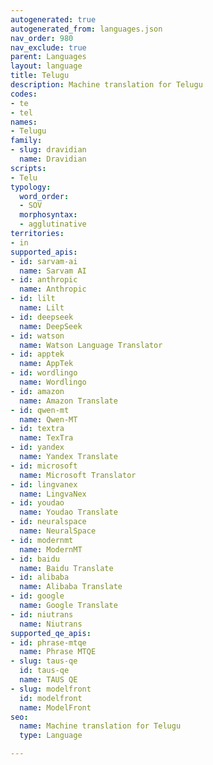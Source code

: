 ```yaml
---
autogenerated: true
autogenerated_from: languages.json
nav_order: 980
nav_exclude: true
parent: Languages
layout: language
title: Telugu
description: Machine translation for Telugu
codes:
- te
- tel
names:
- Telugu
family:
- slug: dravidian
  name: Dravidian
scripts:
- Telu
typology:
  word_order:
  - SOV
  morphosyntax:
  - agglutinative
territories:
- in
supported_apis:
- id: sarvam-ai
  name: Sarvam AI
- id: anthropic
  name: Anthropic
- id: lilt
  name: Lilt
- id: deepseek
  name: DeepSeek
- id: watson
  name: Watson Language Translator
- id: apptek
  name: AppTek
- id: wordlingo
  name: Wordlingo
- id: amazon
  name: Amazon Translate
- id: qwen-mt
  name: Qwen-MT
- id: textra
  name: TexTra
- id: yandex
  name: Yandex Translate
- id: microsoft
  name: Microsoft Translator
- id: lingvanex
  name: LingvaNex
- id: youdao
  name: Youdao Translate
- id: neuralspace
  name: NeuralSpace
- id: modernmt
  name: ModernMT
- id: baidu
  name: Baidu Translate
- id: alibaba
  name: Alibaba Translate
- id: google
  name: Google Translate
- id: niutrans
  name: Niutrans
supported_qe_apis:
- id: phrase-mtqe
  name: Phrase MTQE
- slug: taus-qe
  id: taus-qe
  name: TAUS QE
- slug: modelfront
  id: modelfront
  name: ModelFront
seo:
  name: Machine translation for Telugu
  type: Language

---
```


